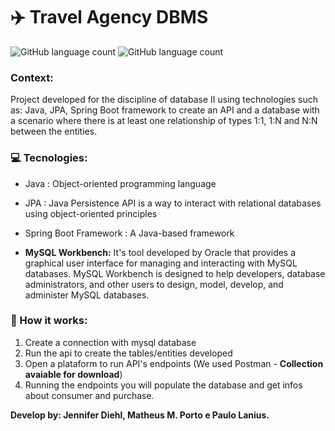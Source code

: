 # ✈️ Travel Agency DBMS

<img alt="GitHub language count" src="https://img.shields.io/badge/Implementation language-JAVA-blue">  <img alt="GitHub language count" src="https://img.shields.io/badge/Database language-SQL-blue">

### Context:
Project developed for the discipline of database II using technologies such as: Java, JPA, Spring Boot framework to create an API and a database with a scenario where there is at least one relationship of types 1:1, 1:N and N:N between the entities.

### 💻 Tecnologies: 
- Java : Object-oriented programming language
- JPA : Java Persistence API is a way to interact with relational databases using object-oriented principles
- Spring Boot Framework : A Java-based framework

- **MySQL Workbench:** It's tool developed by Oracle that provides a graphical user interface for managing and interacting with MySQL databases. MySQL Workbench is designed to help developers, database administrators, and other users to design, model, develop, and administer MySQL databases.  


### 🔌 How it works: 
1. Create a connection with mysql database
2. Run the api to create the tables/entities developed
3. Open a plataform to run API's endpoints (We used Postman - **Collection avaiable for download**)
4. Running the endpoints you will populate the database and get infos about consumer and purchase.


**Develop by: Jennifer Diehl, Matheus M. Porto e Paulo Lanius.** 
